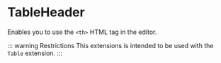 # TableHeader
Enables you to use the `<th>` HTML tag in the editor.

::: warning Restrictions
This extensions is intended to be used with the `Table` extension.
:::